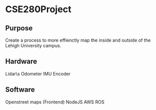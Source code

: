 # CSE280Project

## Purpose
Create a process to more effienctly map the inside and outside of the Lehigh University campus.

## Hardware
Lidar\s
Odometer
IMU
Encoder

## Software
Openstreet maps (Frontend)
NodeJS
AWS
ROS
